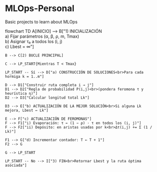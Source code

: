# MLOps-Personal
Basic projects to learn about MLOps

flowchart TD
    A[INICIO] --> B["1) INICIALIZACIÓN<br>a) Fijar parámetros (α, β, ρ, m, Tmax)<br>b) Asignar τ₀ a todos los (i, j)<br>c) Lbest = ∞"]

    B --> C[2) BUCLE PRINCIPAL]

    C --> LP_START{Mientras T < Tmax}
    
    LP_START -- Sí --> D["a) CONSTRUCCIÓN DE SOLUCIONES<br>Para cada hormiga k = 1..m"]
    
    D --> D1["Construir ruta completa i → j"]
    D1 --> D2["Regla de probabilidad P(i,j)<br>(pondera feromona τ y heurística η)"]
    D2 --> D3["Calcular longitud total Lk"]
    
    D3 --> E["b) ACTUALIZACIÓN DE LA MEJOR SOLUCIÓN<br>Si alguna Lk mejora, Lbest ← Lk"]
    
    E --> F["c) ACTUALIZACIÓN DE FEROMONAS"]
    F --> F1["i) Evaporación: τ ← (1 − ρ) · τ en todos los (i, j)"]
    F --> F2["ii) Depósito: en aristas usadas por k<br>Δτ(i,j) += Σ (1 / Lk)"]
    
    F1 --> G["d) Incrementar contador: T ← T + 1"]
    F2 --> G
    
    G --> LP_START
    
    LP_START -- No --> I["3) FIN<br>Retornar Lbest y la ruta óptima asociada"]

